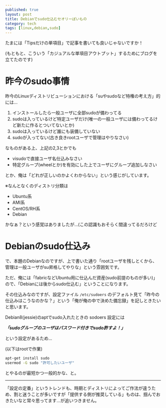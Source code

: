 ```yaml
---
published: true
layout: post
title: Debianでsudo仕込むセオリーぽいもの
category: tech
tags: [linux,debian,sudo]
---
```


たまには「Tipsだけの単項目」で記事を書いても良いじゃないですか！

(もともと、こういう「カジュアルな単項目アウトプット」するためにブログを立てたのです)

# 昨今のsudo事情

昨今のLinuxディストリビューションにおける「suやsudoなど特権の考え方」的には…

1. インストールしたら一般ユーザに全部sudoが備わってる
0. sudoは入っているけど特定ユーザだけ(唯一の一般ユーザには備わってるけど新たに作るとついてないとか)
0. sudoは入っているけど誰にも装備していない
0. sudoが入ってない(古き良きrootユーザで管理はやりなさい)

なものがある上、上記の2,3とかでも

- visudoで直接ユーザ名仕込みなさい
- 特定グループ(wheelとか)を有効にした上でユーザにグループ追加しなさい

とか、俺は「どれが正しいのかよくわからない」という感じがしています。

※なんとなくのディストリ分類は

+ Ubuntu系
+ AMI系
+ CentOS/RH系
+ Debian

かなぁ？という感覚はありましたが…(この認識もおそらく間違ってるだろけど

# Debianのsudo仕込み

で、本題のDebianなのですが、上で書いた通り「rootユーザを残しとくから、管理は一般ユーザがsu昇格してやりな」という雰囲気です。

ただ、俺には「fabricなどUbuntu用に仕込んだ資産(sudo前提のものが多い)」ので、「Debianには後からsudo仕込む」ということになります。

その仕込みなのですが、設定ファイル `/etc/sudoers` のデフォルト見て「昨今の仕込みはこうなのかな？」という「俺が俺の中で決めた備忘録」を記しときたいと思います。

Debian8(jessie)のaptでsudo入れたときの sodoers 設定には

___「sudoグループのユーザはパスワード付きでsudo許すよ！」___

という設定があるため…

(以下はrootで作業)

```bash 
apt-get install sudo
usermod -G sudo "許可したいユーザ" 
```

とやるのが最短かつ一般的かな、と。


---

「設定の定番」というトレンドも、時期とディストリによってご作法が違うため、割と迷うことが多いですが「提供する側が推奨している」ものは、掴んでおきたいなと常々思ってます…が追いつきません。

